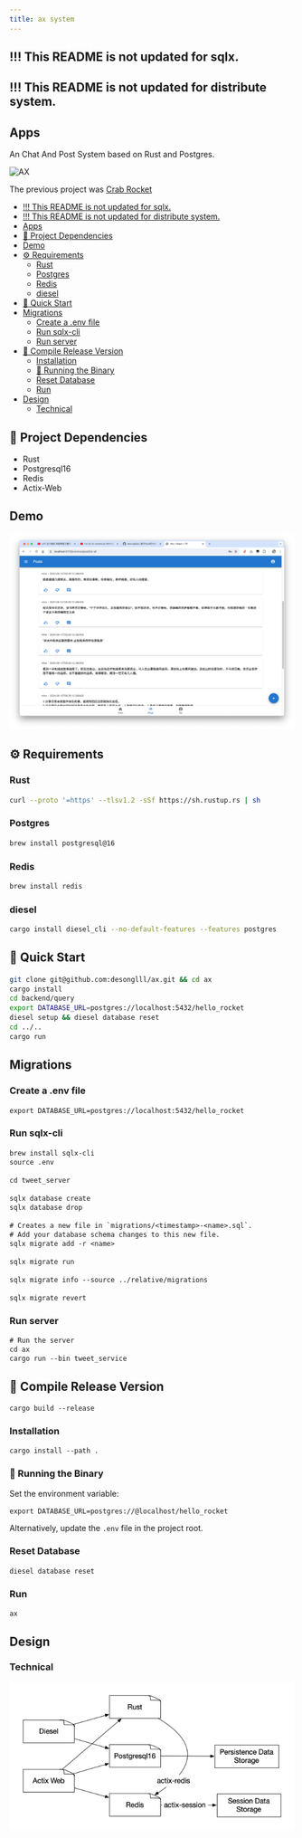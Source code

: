 ```yaml
---
title: ax system
---
```


## !!! This README is not updated for sqlx.
## !!! This README is not updated for distribute system.

## Apps

An Chat And Post System based on Rust and Postgres.

![AX](./design/DALL·E%202024-08-13%2017.25.06%20-%20A%20cute-style%20illustration%20featuring%20Rust%20as%20the%20dominant%20element.%20The%20Rust%20programming%20language%20logo,%20a%20friendly,%20cartoonish,%20and%20slightly%20simplified%20.webp) 

The previous project was [Crab Rocket](https://github.com/desonglll/crab_rocket)


- [!!! This README is not updated for sqlx.](#-this-readme-is-not-updated-for-sqlx)
- [!!! This README is not updated for distribute system.](#-this-readme-is-not-updated-for-distribute-system)
- [Apps](#apps)
- [🧩 Project Dependencies](#-project-dependencies)
- [Demo](#demo)
- [⚙️ Requirements](#️-requirements)
  - [Rust](#rust)
  - [Postgres](#postgres)
  - [Redis](#redis)
  - [diesel](#diesel)
- [🎃 Quick Start](#-quick-start)
- [Migrations](#migrations)
  - [Create a .env file](#create-a-env-file)
  - [Run sqlx-cli](#run-sqlx-cli)
  - [Run server](#run-server)
- [🔧 Compile Release Version](#-compile-release-version)
  - [Installation](#installation)
  - [🚀 Running the Binary](#-running-the-binary)
  - [Reset Database](#reset-database)
  - [Run](#run)
- [Design](#design)
  - [Technical](#technical)


## 🧩 Project Dependencies

- Rust
- Postgresql16
- Redis
- Actix-Web

## Demo

![Post Page](./design/Demo.png) 

## ⚙️ Requirements
### Rust

```sh
curl --proto '=https' --tlsv1.2 -sSf https://sh.rustup.rs | sh
```

### Postgres

```sh
brew install postgresql@16
```

### Redis

```sh
brew install redis
```

### diesel

```sh
cargo install diesel_cli --no-default-features --features postgres
```

## 🎃 Quick Start

```sh
git clone git@github.com:desonglll/ax.git && cd ax
cargo install
cd backend/query
export DATABASE_URL=postgres://localhost:5432/hello_rocket
diesel setup && diesel database reset
cd ../..
cargo run
```
<!-- ## 🥰 Development -->
## Migrations
<!-- https://crates.io/crates/sqlx-cli -->
### Create a .env file

```shell
export DATABASE_URL=postgres://localhost:5432/hello_rocket
```

### Run sqlx-cli

```shell
brew install sqlx-cli
source .env

cd tweet_server

sqlx database create
sqlx database drop

# Creates a new file in `migrations/<timestamp>-<name>.sql`.
# Add your database schema changes to this new file.
sqlx migrate add -r <name>

sqlx migrate run

sqlx migrate info --source ../relative/migrations

sqlx migrate revert
```

### Run server
```shell
# Run the server
cd ax
cargo run --bin tweet_service
```

<!-- ### Database Migration

```shell
# Install Diesel CLI
curl --proto '=https' --tlsv1.2 -LsSf https://github.com/diesel-rs/diesel/releases/download/v2.2.1/diesel_cli-installer.sh | sh

cd ./backend/query

# Setup Diesel
diesel setup

# Redo and run migrations
# diesel migration redo
diesel migration run

# Run the server
cargo run
```

!!! Run `diesel database reset` before run `cargo test` . -->

## 🔧 Compile Release Version

```shell
cargo build --release
```

### Installation

```shell
cargo install --path .
```

### 🚀 Running the Binary

Set the environment variable:

```shell
export DATABASE_URL=postgres://@localhost/hello_rocket
```

Alternatively, update the `.env` file in the project root.

### Reset Database

```shell
diesel database reset
```

### Run

```shell
ax
```
## Design

### Technical

![Technical](./design/Technic.png) 